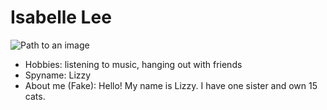 # Isabelle Lee

![Path to an image](happiness.jpg)

- Hobbies: listening to music, hanging out with friends
- Spyname: Lizzy
- About me (Fake): Hello! My name is Lizzy. I have one sister and own 15 cats.  
